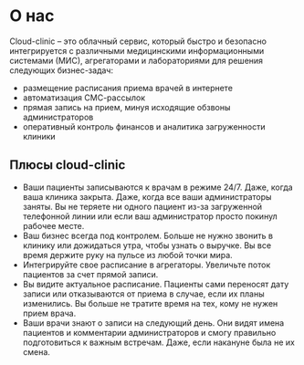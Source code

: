 # О нас

Cloud-clinic – это облачный сервис, который быстро и безопасно интегрируется с различными медицинскими информационными системами (МИС), агрегаторами и лабораториями для решения следующих бизнес-задач:

 - размещение расписания приема врачей в интернете 
 - автоматизация СМС-рассылок 
 - прямая запись на прием, минуя исходящие обзвоны администраторов
 - оперативный контроль финансов и аналитика загруженности клиники

## Плюсы cloud-clinic

- Ваши пациенты записываются к врачам в режиме 24/7. Даже, когда ваша клиника закрыта. Даже, когда все ваши администраторы заняты. Вы не теряете ни одного пациент из-за загруженной телефонной линии или если ваш администратор просто покинул рабочее месте.
- Ваш бизнес всегда под контролем. Больше не нужно звонить в клинику или дожидаться утра, чтобы узнать о выручке. Вы все время держите руку на пульсе из любой точки мира.
- Интегрируйте свое расписание в агрегаторы. Увеличьте поток пациентов за счет прямой записи.
- Вы видите актуальное расписание. Пациенты сами переносят дату записи или отказываются от приема в случае, если их планы изменились. Вы больше не тратите время на тех, кому не нужен прием врача.
- Ваши врачи знают о записи на следующий день. Они видят имена пациентов и комментарии администраторов и смогу правильно подготовиться к важным встречам. Даже, если накануне была не их смена.
